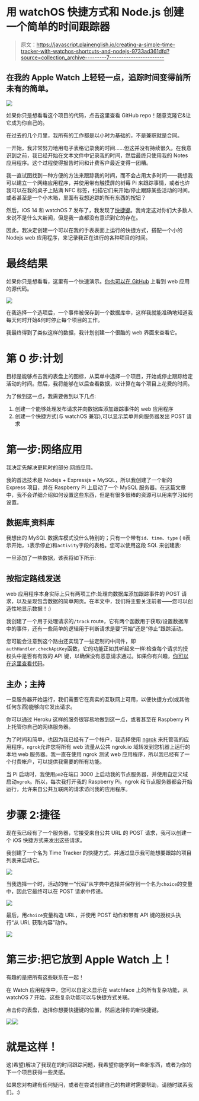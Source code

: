 # 用 watchOS 快捷方式和 Node.js 创建一个简单的时间跟踪器

> 原文：<https://javascript.plainenglish.io/creating-a-simple-time-tracker-with-watchos-shortcuts-and-nodejs-9733ad361dfd?source=collection_archive---------7----------------------->

## 在我的 Apple Watch 上轻轻一点，追踪时间变得前所未有的简单。

![](img/24fe6befbbd161999434caf27831dd15.png)

如果你只是想看看这个项目的代码，点击这里查看 GitHub repo！随意克隆它&让它成为你自己的。

在过去的几个月里，我所有的工作都是以小时为基础的，不是兼职就是合同。

一开始，我非常努力地用电子表格记录我的时间……但这并没有持续很久。在我意识到之前，我已经开始在文本文件中记录我的时间，然后最终只使用我的 Notes 应用程序。这个过程使得报告时间和计费客户最近变得一团糟。

我一直试图找到一种方便的方法来跟踪我的时间，而不会占用太多时间——我想我可以建立一个网络应用程序，并使用带有触摸屏的树莓 Pi 来跟踪事情，或者也许我可以在我的桌子上贴满 NFC 标签，扫描它们来开始/停止跟踪某些活动的时间。或者甚至是一个小木箱，里面有我想追踪的所有东西的按钮？

然后，iOS 14 和 watchOS 7 发布了，我发现了[快捷键](https://apps.apple.com/us/app/shortcuts/id915249334)。我肯定这对你们大多数人来说不是什么大新闻，但是我一直都没有意识到它的存在。

因此，我决定创建一个可以在我的手表表面上运行的快捷方式，搭配一个小的 Nodejs web 应用程序，来记录我正在进行的各种项目的时间。

# 最终结果

如果你只是想看看，这里有一个快速演示。[你也可以在 GitHub](https://github.com/adboio/time-tracking) 上看到 web 应用的源代码。

![](img/1abe95e06f6b53c5db5e3a49a0ff05e6.png)

在我选择一个选项后，一个事件被保存到一个数据库中，这样我就能准确地知道我每天何时开始&何时停止每个项目的工作。

我最终得到了类似这样的数据，我计划创建一个很酷的 web 界面来查看它。

# 第 0 步:计划

目标是能够点击我的表盘上的图标，从菜单中选择一个项目，开始或停止跟踪给定活动的时间。然后，我将能够在以后查看数据，以计算在每个项目上花费的时间。

为了做到这一点，我需要做到以下几点:

1.  创建一个能够处理发布请求并向数据库添加跟踪事件的 web 应用程序
2.  创建一个快捷方式(与 watchOS 兼容),可以显示菜单并向服务器发出 POST 请求

# 第一步:网络应用

我决定先解决更耗时的部分:网络应用。

我的首选技术是 Nodejs + Expressjs + MySQL，所以我创建了一个新的 Express 项目，并在 Raspberry Pi 上启动了一个 MySQL 服务器。在这篇文章中，我不会详细介绍如何设置这些东西，但是有很多很棒的资源可以用来学习如何设置。

## 数据库ˌ资料库

我想出的 MySQL 数据库模式没什么特别的；只有一个带有`id`、`time`、`type` ( `0`表示开始，`1`表示停止)和`activity`字段的表格。您可以使用这段 SQL 来创建表:

一旦添加了一些数据，该表将如下所示:

## 按指定路线发送

web 应用程序本身实际上只有两项工作:处理向数据库添加跟踪事件的 POST 请求，以及呈现包含数据的简单网页。在本文中，我们将主要关注前者——您可以创造性地显示数据！:)

我创建了一个用于处理请求的`/track` route，它有两个函数用于获取/设置数据库中的事件，还有一些简单的逻辑用于判断请求是要“开始”还是“停止”跟踪活动。

您可能会注意到这个路由还实现了一些定制的中间件，即`authHandler.checkApiKey`函数，它的功能正如其听起来一样:检查每个请求的授权头中是否有有效的 API 键，以确保没有恶意请求通过。如果你有兴趣，[你可以在这里查看代码](https://github.com/adboio/time-tracking/blob/master/helper/authHandler.js)。

## 主办；主持

一旦服务器开始运行，我们需要它在真实的互联网上可用，以便快捷方式(或其他任何东西)能够向它发出请求。

你可以通过 Heroku 这样的服务很容易地做到这一点，或者甚至在 Raspberry Pi 上托管你自己的网络服务器。

为了时间和简单，也因为我已经有了一个帐户，我选择使用 [ngrok](https://ngrok.com) 来托管我的应用程序。`ngrok`允许您将所有 web 流量从公共 ngrok.io 域转发到您机器上运行的本地 web 服务器。我一直在使用 ngrok 测试 web 应用程序，所以我已经有了一个付费帐户，可以提供我需要的所有功能。

当 Pi 启动时，我使用`pm2`在端口 3000 上启动我的节点服务器，并使用自定义域启动`ngrok`。所以，每次我打开我的 Raspberry Pi，ngrok 和节点服务器都会开始运行，允许来自公共互联网的请求访问我的应用程序。

# 步骤 2:捷径

现在我已经有了一个服务器，它接受来自公共 URL 的 POST 请求，我可以创建一个 iOS 快捷方式来发出这些请求。

我创建了一个名为 Time Tracker 的快捷方式，并通过显示我可能想要跟踪的项目列表来启动它。

![](img/b2d09a70d420e238fab85fc5bb341582.png)

当我选择一个时，活动的唯一“代码”从字典中选择并保存到一个名为`choice`的变量中，因此它最终可以在 POST 请求中传递。

![](img/1bdcabe93c4a98db41922b2338ea0ef3.png)

最后，用`choice`变量构造 URL，并使用 POST 动作和带有 API 键的授权头执行“从 URL 获取内容”动作。

![](img/9d7ed909bde33bffc76d5eaf59560c63.png)

# 第三步:把它放到 Apple Watch 上！

有趣的是把所有这些联系在一起！

在 Watch 应用程序中，您可以自定义显示在 watchface 上的所有复杂功能，从 watchOS 7 开始，这些复杂功能可以与快捷方式关联。

点击你的表盘，选择你想要快捷键的位置，然后选择你的新快捷键。

![](img/170bab7aff18dd74c91483d1b678f656.png)![](img/159bc2aebc50e2918f82ca7f5813894a.png)

# 就是这样！

这(希望)解决了我现在的时间跟踪问题，我希望你能学到一些新东西，或者为你的下一个项目获得一些灵感。

如果您对构建有任何疑问，或者在尝试创建自己的构建时需要帮助，请随时联系我们。:)